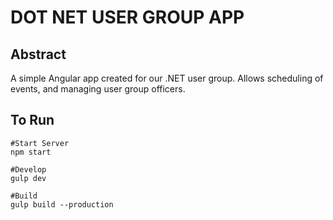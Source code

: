 # DOT NET USER GROUP APP
 
## Abstract ##

A simple Angular app created for our .NET user group.  Allows scheduling of events, and managing user group officers.  

## To Run ##

    #Start Server
    npm start
    
    #Develop
    gulp dev

    #Build 
    gulp build --production


	
	
